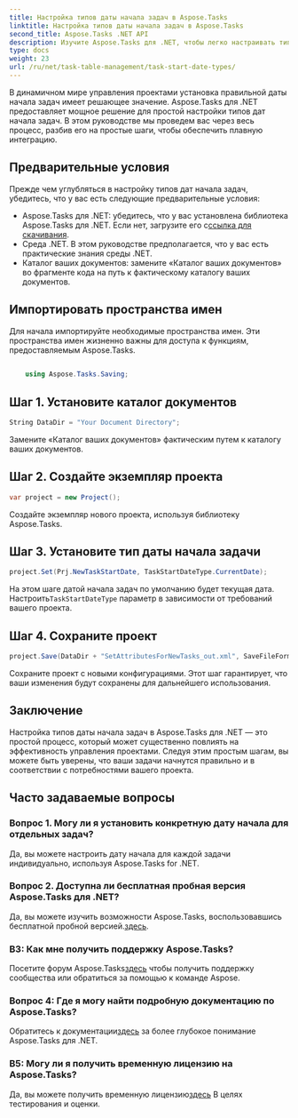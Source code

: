 ```yaml
---
title: Настройка типов даты начала задач в Aspose.Tasks
linktitle: Настройка типов даты начала задач в Aspose.Tasks
second_title: Aspose.Tasks .NET API
description: Изучите Aspose.Tasks для .NET, чтобы легко настраивать типы дат начала задач. Легко оптимизируйте управление проектами. Загрузите бесплатную пробную версию прямо сейчас!
type: docs
weight: 23
url: /ru/net/task-table-management/task-start-date-types/
---
```

В динамичном мире управления проектами установка правильной даты начала задач имеет решающее значение. Aspose.Tasks для .NET предоставляет мощное решение для простой настройки типов дат начала задач. В этом руководстве мы проведем вас через весь процесс, разбив его на простые шаги, чтобы обеспечить плавную интеграцию.
## Предварительные условия
Прежде чем углубляться в настройку типов дат начала задач, убедитесь, что у вас есть следующие предварительные условия:
-  Aspose.Tasks для .NET: убедитесь, что у вас установлена библиотека Aspose.Tasks для .NET. Если нет, загрузите его с[ссылка для скачивания](https://releases.aspose.com/tasks/net/).
- Среда .NET. В этом руководстве предполагается, что у вас есть практические знания среды .NET.
- Каталог ваших документов: замените «Каталог ваших документов» во фрагменте кода на путь к фактическому каталогу ваших документов.
## Импортировать пространства имен
Для начала импортируйте необходимые пространства имен. Эти пространства имен жизненно важны для доступа к функциям, предоставляемым Aspose.Tasks.
```csharp
    
    using Aspose.Tasks.Saving;
```
## Шаг 1. Установите каталог документов
```csharp
String DataDir = "Your Document Directory";
```
Замените «Каталог ваших документов» фактическим путем к каталогу ваших документов.
## Шаг 2. Создайте экземпляр проекта
```csharp
var project = new Project();
```
Создайте экземпляр нового проекта, используя библиотеку Aspose.Tasks.
## Шаг 3. Установите тип даты начала задачи
```csharp
project.Set(Prj.NewTaskStartDate, TaskStartDateType.CurrentDate);
```
 На этом шаге датой начала задач по умолчанию будет текущая дата. Настроить`TaskStartDateType` параметр в зависимости от требований вашего проекта.
## Шаг 4. Сохраните проект
```csharp
project.Save(DataDir + "SetAttributesForNewTasks_out.xml", SaveFileFormat.Xml);
```
Сохраните проект с новыми конфигурациями. Этот шаг гарантирует, что ваши изменения будут сохранены для дальнейшего использования.
## Заключение
Настройка типов даты начала задач в Aspose.Tasks для .NET — это простой процесс, который может существенно повлиять на эффективность управления проектами. Следуя этим простым шагам, вы можете быть уверены, что ваши задачи начнутся правильно и в соответствии с потребностями вашего проекта.
## Часто задаваемые вопросы
### Вопрос 1. Могу ли я установить конкретную дату начала для отдельных задач?
Да, вы можете настроить дату начала для каждой задачи индивидуально, используя Aspose.Tasks for .NET.
### Вопрос 2. Доступна ли бесплатная пробная версия Aspose.Tasks для .NET?
Да, вы можете изучить возможности Aspose.Tasks, воспользовавшись бесплатной пробной версией.[здесь](https://releases.aspose.com/).
### В3: Как мне получить поддержку Aspose.Tasks?
 Посетите форум Aspose.Tasks[здесь](https://forum.aspose.com/c/tasks/15) чтобы получить поддержку сообщества или обратиться за помощью к команде Aspose.
### Вопрос 4: Где я могу найти подробную документацию по Aspose.Tasks?
 Обратитесь к документации[здесь](https://reference.aspose.com/tasks/net/) за более глубокое понимание Aspose.Tasks для .NET.
### В5: Могу ли я получить временную лицензию на Aspose.Tasks?
 Да, вы можете получить временную лицензию[здесь](https://purchase.aspose.com/temporary-license/) В целях тестирования и оценки.